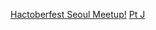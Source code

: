 [Hactoberfest Seoul Meetup!](https://event-us.kr/hacktoberfestseoul/event/23432)
[Pt J](https://velog.io/@peeeeeter_j)

